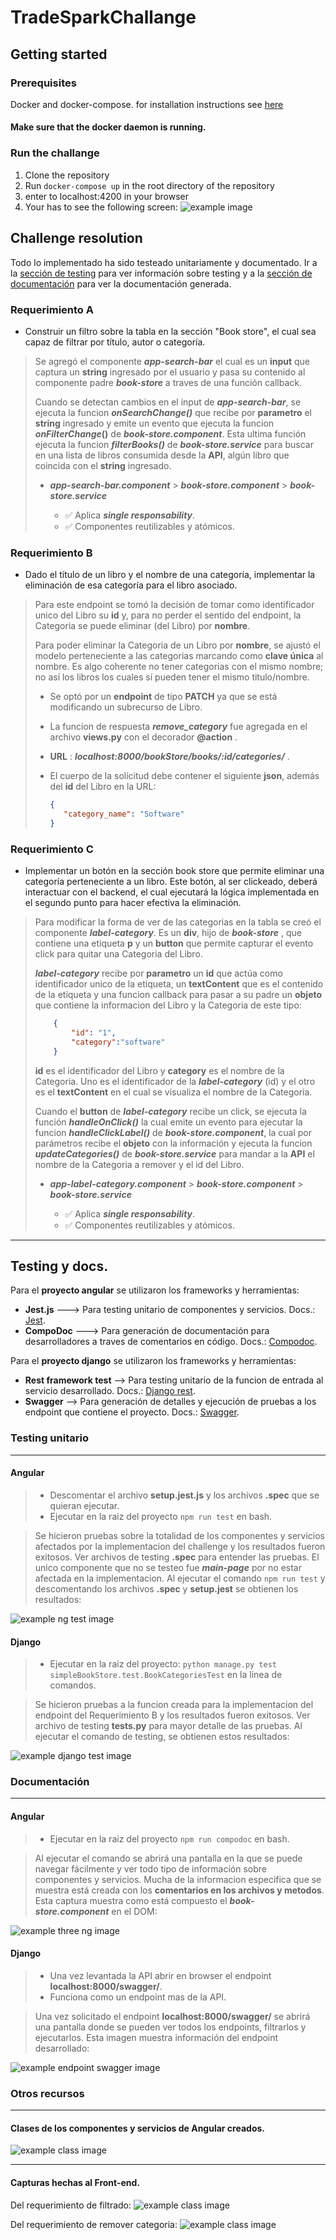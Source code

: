 # TradeSparkChallange



## Getting started

### Prerequisites
Docker and docker-compose. for installation instructions see [here](https://docs.docker.com/install/)

#### Make sure that the docker daemon is running.


### Run the challange
1. Clone the repository
2. Run `docker-compose up` in the root directory of the repository
3. enter to localhost:4200 in your browser
4. Your has to see the following screen:
![example image](images/main_screen.png)

## Challenge resolution
Todo lo  implementado ha sido testeado unitariamente y documentado. Ir a la [sección de testing](#testing-unitario) para ver información sobre testing y a la [sección de documentación](#documentación) para ver la documentación generada.

### Requerimiento A
- Construir un filtro sobre la tabla en la sección "Book store", el cual sea capaz de filtrar por título, autor o categoría.

> Se agregó el componente ***app-search-bar*** el cual es un **input** que captura un **string** ingresado por el usuario y pasa su contenido al componente padre ***book-store*** a traves de una función callback.
>
>Cuando se detectan cambios en el input de ***app-search-bar***, se ejecuta la funcion ***onSearchChange()*** que  recibe por **parametro** el **string** ingresado y emite un evento que ejecuta la funcion ***onFilterChange*()** de ***book-store.component***. Esta ultima función ejecuta la funcion ***filterBooks()*** de ***book-store.service*** para buscar en una lista de libros consumida desde la **API**, algún libro que coincida con el **string** ingresado.
>
>
>
> - ***app-search-bar.component*** > ***book-store.component*** > ***book-store.service***
> 
>    - ✅ Aplica ***single responsability***.
>    - ✅  Componentes reutilizables y atómicos.

### Requerimiento B
- Dado el título de un libro y el nombre de una categoría, implementar la eliminación de esa categoría para el libro asociado.

> Para este endpoint se tomó la decisión de tomar como identificador unico del Libro su **id** y, para no perder el sentido del endpoint, la Categoria se puede eliminar (del Libro) por **nombre**. 
>
> Para poder eliminar la Categoria de un Libro por **nombre**, se ajustó el modelo perteneciente a las categorias marcando como **clave única** al nombre. Es algo coherente no tener categorias con el mismo nombre; no así los libros los cuales sí pueden tener el mismo titulo/nombre.
>
> - Se optó por un **endpoint** de tipo **PATCH** ya que se está modificando un subrecurso de Libro. 
> - La funcion de respuesta ***remove_category*** fue agregada en el archivo **views.py** con el decorador **@action** .
> - **URL** : ***localhost:8000/bookStore/books/:id/categories/*** .
> - El cuerpo de la solicitud debe contener el siguiente **json**, además del **id** del Libro en la URL:
>
>    ```json
>    {
>       "category_name": "Software"
>    }
>


### Requerimiento C
- Implementar un botón en la sección book store que permite eliminar una categoría perteneciente a un libro. Este botón, al ser clickeado, deberá interactuar con el backend, el cual ejecutará la lógica implementada en el segundo punto para hacer efectiva la eliminación.

> Para modificar la forma de ver de las categorias en la tabla se creó el componente ***label-category***. Es un **div**, hijo de ***book-store*** , que contiene una etiqueta **p** y un **button** que permite capturar el evento click para quitar una Categoria del Libro.
>
>***label-category*** recibe por **parametro** un **id** que actúa como identificador unico de la etiqueta, un **textContent** que es el contenido de la etiqueta y una funcion callback para pasar a su padre un **objeto** que contiene la informacion del Libro y la Categoria de este tipo:
>   ```json
>       {
>           "id": "1",
>           "category":"software"
>       }
> ```
> **id** es el identificador del Libro y **category** es el nombre de la Categoria. Uno es el identificador de la ***label-category*** (id) y el otro es el **textContent** en el cual se visualiza el nombre de la Categoria.
>
>Cuando el **button** de ***label-category*** recibe un click, se ejecuta la función ***handleOnClick()*** la cual emite un evento para ejecutar la funcion ***handleClickLabel()*** de ***book-store.component***, la cual por parámetros recibe el **objeto** con la información y ejecuta la funcion ***updateCategories()*** de ***book-store.service*** para mandar a la **API** el nombre de la Categoria a remover y el id del Libro.
>
> - ***app-label-category.component*** > ***book-store.component*** > ***book-store.service***
> 
>    - ✅ Aplica ***single responsability***.
>    - ✅  Componentes reutilizables y atómicos.

------------------------------------------------------------------------------------------------------------------------------------------------------------------------------------

## Testing y docs.
Para el **proyecto angular** se utilizaron los frameworks y herramientas:
- **Jest.js** ---> Para testing unitario de componentes y servicios. Docs.: [Jest](https://jestjs.io/docs/getting-started).
- **CompoDoc** ---> Para generación de documentación para desarrolladores a traves de comentarios en código. Docs.: [Compodoc](https://compodoc.app/guides/getting-started.html).

Para el **proyecto django** se utilizaron los frameworks y herramientas:
- **Rest framework test** --> Para testing unitario de la funcion de entrada al servicio desarrollado. Docs.: [Django rest](https://www.django-rest-framework.org/api-guide/testing/).
- **Swagger** --> Para generación de detalles y ejecución de pruebas a los endpoint que contiene el proyecto. Docs.: [Swagger](https://www.swagger.io/).
### Testing unitario 
---------------------------------------------------------------------------------------------------------------------------------------------------------------------------------------
#### Angular
>- Descomentar el archivo **setup.jest.js** y los archivos **.spec** que se quieran ejecutar.
>- Ejecutar en la raiz del proyecto `npm run test` en bash.


>Se hicieron pruebas sobre la totalidad de los componentes y servicios afectados por la implementacion del challenge y los resultados fueron exitosos. Ver archivos de testing **.spec** para entender las pruebas. El unico componente que no se testeo fue ***main-page*** por no estar afectada en la implementacion. Al ejecutar el comando `npm run test` y descomentando los archivos **.spec** y **setup.jest** se obtienen los resultados: 

![example ng test image](images/test_ng.PNG)

#### Django
>- Ejecutar en la raiz del proyecto: `python manage.py test simpleBookStore.test.BookCategoriesTest` en la linea de comandos.



> Se hicieron pruebas a la funcion creada para la implementacion del endpoint del Requerimiento B y los resultados fueron exitosos. Ver archivo de testing **tests.py** para mayor detalle de las pruebas. Al ejecutar el comando de testing, se obtienen estos resultados: 

![example django test image](images/test_django.PNG)

### Documentación
---------------------------------------------------------------------------------------------------------------------------------------------------------------------------------------
#### Angular
>- Ejecutar en la raiz del proyecto `npm run compodoc` en bash.


>Al ejecutar el comando se abrirá una pantalla en la que se puede navegar fácilmente y ver todo tipo de información sobre componentes y servicios. Mucha de la informacion especifica que se muestra está creada con los **comentarios en los archivos y metodos**. Esta captura muestra como está compuesto el ***book-store.component*** en el DOM:

![example three ng image](images/BookStore_DOM.PNG)

#### Django
>- Una vez levantada la API abrir en browser el endpoint **localhost:8000/swagger/**.
>- Funciona como un endpoint mas de la API.


> Una vez solicitado el endpoint **localhost:8000/swagger/** se abrirá una pantalla donde se pueden ver todos los endpoints, filtrarlos y ejecutarlos. Esta imagen muestra información del endpoint desarrollado:

![example endpoint swagger image](images/endpoint_swagger.PNG)

### Otros recursos
---------------------------------------------------------------------------------------------------------------------------------------------------------------------------------------
#### Clases de los componentes y servicios de Angular creados.

![example class image](images/clases_ng.png)

---------------------------------------------------------------------------------------------------------------------------------------------------------------------------------------
#### Capturas hechas al Front-end.

Del requerimiento de filtrado:
![example class image](images/captura_front_A.PNG)

Del requerimiento de remover categoria:
![example class image](images/captura_front_C.PNG)

